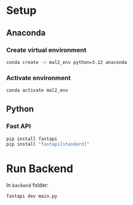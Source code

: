 # Setup

## Anaconda

### Create virtual environment

```bash
conda create -n mal2_env python=3.12 anaconda
```

### Activate environment

```bash
conda activate mal2_env
```

## Python

### Fast API

```bash
pip install fastapi
pip install "fastapi[standard]"
```

# Run Backend

In `backend` folder:

```bash
fastapi dev main.py
```

